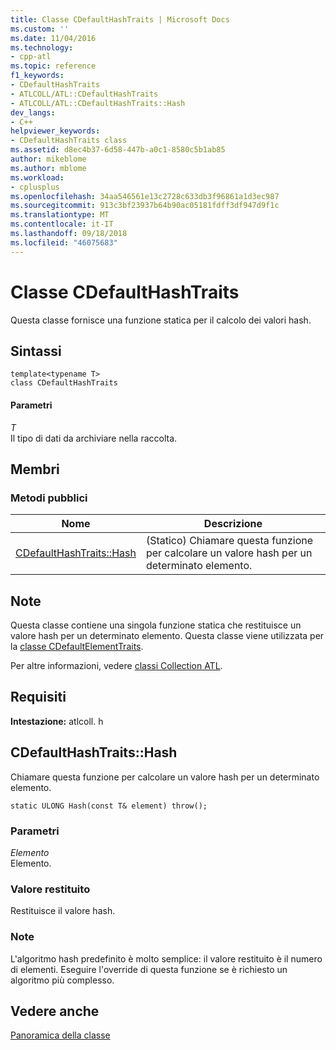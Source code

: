 ```yaml
---
title: Classe CDefaultHashTraits | Microsoft Docs
ms.custom: ''
ms.date: 11/04/2016
ms.technology:
- cpp-atl
ms.topic: reference
f1_keywords:
- CDefaultHashTraits
- ATLCOLL/ATL::CDefaultHashTraits
- ATLCOLL/ATL::CDefaultHashTraits::Hash
dev_langs:
- C++
helpviewer_keywords:
- CDefaultHashTraits class
ms.assetid: d8ec4b37-6d58-447b-a0c1-8580c5b1ab85
author: mikeblome
ms.author: mblome
ms.workload:
- cplusplus
ms.openlocfilehash: 34aa546561e13c2728c633db3f96861a1d3ec987
ms.sourcegitcommit: 913c3bf23937b64b90ac05181fdff3df947d9f1c
ms.translationtype: MT
ms.contentlocale: it-IT
ms.lasthandoff: 09/18/2018
ms.locfileid: "46075683"
---
```

# <a name="cdefaulthashtraits-class"></a>Classe CDefaultHashTraits

Questa classe fornisce una funzione statica per il calcolo dei valori hash.

## <a name="syntax"></a>Sintassi

```
template<typename T>
class CDefaultHashTraits
```

#### <a name="parameters"></a>Parametri

*T*<br/>
Il tipo di dati da archiviare nella raccolta.

## <a name="members"></a>Membri

### <a name="public-methods"></a>Metodi pubblici

|Nome|Descrizione|
|----------|-----------------|
|[CDefaultHashTraits::Hash](#hash)|(Statico) Chiamare questa funzione per calcolare un valore hash per un determinato elemento.|

## <a name="remarks"></a>Note

Questa classe contiene una singola funzione statica che restituisce un valore hash per un determinato elemento. Questa classe viene utilizzata per la [classe CDefaultElementTraits](../../atl/reference/cdefaultelementtraits-class.md).

Per altre informazioni, vedere [classi Collection ATL](../../atl/atl-collection-classes.md).

## <a name="requirements"></a>Requisiti

**Intestazione:** atlcoll. h

##  <a name="hash"></a>  CDefaultHashTraits::Hash

Chiamare questa funzione per calcolare un valore hash per un determinato elemento.

```
static ULONG Hash(const T& element) throw();
```

### <a name="parameters"></a>Parametri

*Elemento*<br/>
Elemento.

### <a name="return-value"></a>Valore restituito

Restituisce il valore hash.

### <a name="remarks"></a>Note

L'algoritmo hash predefinito è molto semplice: il valore restituito è il numero di elementi. Eseguire l'override di questa funzione se è richiesto un algoritmo più complesso.

## <a name="see-also"></a>Vedere anche

[Panoramica della classe](../../atl/atl-class-overview.md)
